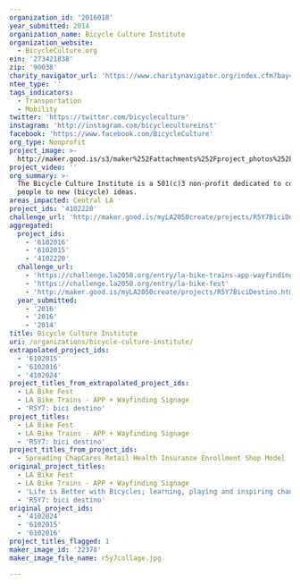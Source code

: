 ```yaml
---
organization_id: '2016018'
year_submitted: 2014
organization_name: Bicycle Culture Institute
organization_website:
  - BicycleCulture.org
ein: '273421838'
zip: '90038'
charity_navigator_url: 'https://www.charitynavigator.org/index.cfm?bay=search.profile&ein=273421838'
ntee_type: ''
tags_indicators:
  - Transportation
  - Mobility
twitter: 'https://twitter.com/bicycleculture'
instagram: 'http://instagram.com/bicyclecultureinst'
facebook: 'https://www.facebook.com/BicycleCulture'
org_type: Nonprofit
project_image: >-
  http://maker.good.is/s3/maker%252Fattachments%252Fproject_photos%252Fimages%252F22378%252Fdisplay%252Fr5y7collage.jpg=c570x385
project_video: ''
org_summary: >-
  The Bicycle Culture Institute is a 501(c)3 non-profit dedicated to connecting
  people to new (bicycle) ideas.
areas_impacted: Central LA
project_ids: '4102220'
challenge_url: 'http://maker.good.is/myLA2050create/projects/R5Y7BiciDestino.html'
aggregated:
  project_ids:
    - '6102016'
    - '6102015'
    - '4102220'
  challenge_url:
    - 'https://challenge.la2050.org/entry/la-bike-trains-app-wayfinding-signage'
    - 'https://challenge.la2050.org/entry/la-bike-fest'
    - 'http://maker.good.is/myLA2050create/projects/R5Y7BiciDestino.html'
  year_submitted:
    - '2016'
    - '2016'
    - '2014'
title: Bicycle Culture Institute
uri: /organizations/bicycle-culture-institute/
extrapolated_project_ids:
  - '6102015'
  - '6102016'
  - '4102024'
project_titles_from_extrapolated_project_ids:
  - LA Bike Fest
  - LA Bike Trains - APP + Wayfinding Signage
  - 'R5Y7: bici destino'
project_titles:
  - LA Bike Fest
  - LA Bike Trains - APP + Wayfinding Signage
  - 'R5Y7: bici destino'
project_titles_from_project_ids:
  - Spreading ChapCares Retail Health Insurance Enrollment Shop Model
original_project_titles:
  - LA Bike Fest
  - LA Bike Trains - APP + Wayfinding Signage
  - 'Life is Better with Bicycles; learning, playing and inspiring change.'
  - 'R5Y7: bici destino'
original_project_ids:
  - '4102024'
  - '6102015'
  - '6102016'
project_titles_flagged: 1
maker_image_id: '22378'
maker_image_file_name: r5y7collage.jpg

---
```

